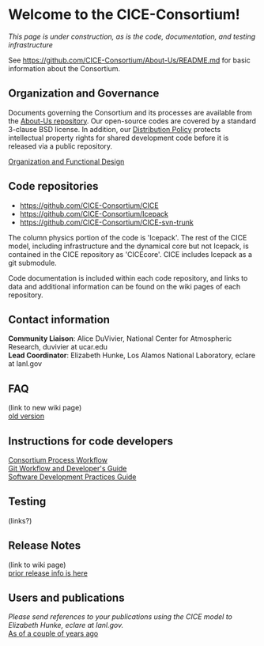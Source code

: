# Welcome to the CICE-Consortium!  

*This page is under construction, as is the code, documentation, and testing infrastructure*

See https://github.com/CICE-Consortium/About-Us/README.md for basic information about the Consortium.   

## Organization  and Governance
Documents governing the Consortium and its processes are available from the [About-Us repository](https://github.com/CICE-Consortium/About-Us).  Our open-source codes are covered by a standard 3-clause BSD license.  In addition, our [Distribution Policy](https://github.com/CICE-Consortium/About-Us/blob/master/DistributionPolicy.pdf) protects intellectual property rights for shared development code before it is released via a public repository.

[Organization and Functional Design](https://github.com/CICE-Consortium/About-Us/wiki/Organization)

## Code repositories   
- https://github.com/CICE-Consortium/CICE   
- https://github.com/CICE-Consortium/Icepack  
- https://github.com/CICE-Consortium/CICE-svn-trunk     

The column physics portion of the code is 'Icepack'. The rest of the CICE model, including infrastructure and the dynamical core but not Icepack, is contained in the CICE repository as 'CICEcore'.   CICE includes Icepack as a git submodule.

Code documentation is included within each code repository, and links to data and additional information can be found on the wiki pages of each repository.

## Contact information  
**Community Liaison**: Alice DuVivier, National Center for Atmospheric Research, duvivier at ucar.edu  
**Lead Coordinator**: Elizabeth Hunke, Los Alamos National Laboratory, eclare at lanl.gov

## FAQ  
(link to new wiki page)   
[old version](http://oceans11.lanl.gov/trac/CICE/wiki/FrequentlyAskedQuestions)

## Instructions for code developers  
[Consortium Process Workflow](https://docs.google.com/document/d/1BfgRrPMjBXeDGBXS5jRsiJo5tvYdUms8zUEFmTj-IP0/edit?usp=sharing)   
[Git Workflow and Developer's Guide](https://docs.google.com/document/d/1rR6WAvZQT9iAMUp-m_HZ06AUCCI19mguFialsMCYs9o/edit?usp=sharing)     
[Software Development Practices Guide](https://github.com/CICE-Consortium/About-Us/blob/master/SoftwareDevelopmentPractices.pdf)     

## Testing
(links?)

## Release Notes  
(link to wiki page)   
[prior release info is here](http://oceans11.lanl.gov/trac/CICE/wiki/SourceCode)

## Users and publications  
*Please send references to your publications using the CICE model to Elizabeth Hunke, eclare at lanl.gov.*  
[As of a couple of years ago](http://oceans11.lanl.gov/trac/CICE/wiki/CiceUsers)